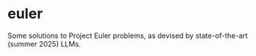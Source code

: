 # euler
Some solutions to Project Euler problems, as devised by state-of-the-art (summer 2025) LLMs.
